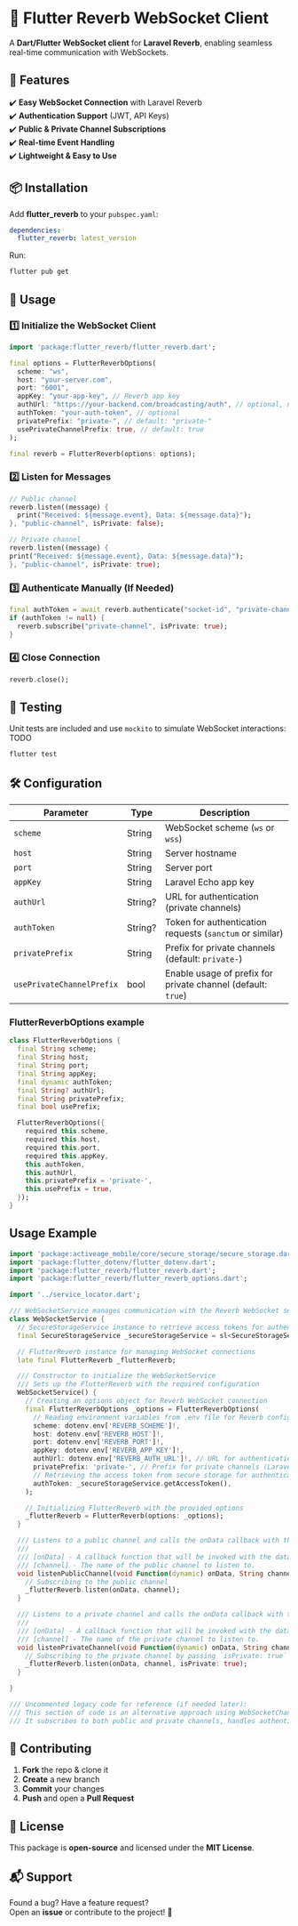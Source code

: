 # 📡 Flutter Reverb WebSocket Client

A **Dart/Flutter WebSocket client** for **Laravel Reverb**, enabling seamless real-time communication with WebSockets.

## 🚀 Features
✔️ **Easy WebSocket Connection** with Laravel Reverb  
✔️ **Authentication Support** (JWT, API Keys)  
✔️ **Public & Private Channel Subscriptions**  
✔️ **Real-time Event Handling**  
✔️ **Lightweight & Easy to Use**

## 📦 Installation

Add **flutter_reverb** to your `pubspec.yaml`:

```yaml
dependencies:
  flutter_reverb: latest_version
```

Run:

```sh
flutter pub get
```

## 🎯 Usage

### 1️⃣ **Initialize the WebSocket Client**
```dart
import 'package:flutter_reverb/flutter_reverb.dart';

final options = FlutterReverbOptions(
  scheme: "ws", 
  host: "your-server.com",
  port: "6001",
  appKey: "your-app-key", // Reverb app key
  authUrl: "https://your-backend.com/broadcasting/auth", // optional, needed for private channels
  authToken: "your-auth-token", // optional
  privatePrefix: "private-", // default: "private-"
  usePrivateChannelPrefix: true, // default: true
);

final reverb = FlutterReverb(options: options);
```

### 2️⃣ **Listen for Messages**
```dart
// Public channel
reverb.listen((message) {
  print("Received: ${message.event}, Data: ${message.data}");
}, "public-channel", isPrivate: false);

// Private channel
reverb.listen((message) {
print("Received: ${message.event}, Data: ${message.data}");
}, "public-channel", isPrivate: true);
```

### 3️⃣ **Authenticate Manually (If Needed)**
```dart
final authToken = await reverb.authenticate("socket-id", "private-channel");
if (authToken != null) {
  reverb.subscribe("private-channel", isPrivate: true);
}
```

### 4️⃣ **Close Connection**
```dart
reverb.close();
```

## 🧪 Testing

Unit tests are included and use `mockito` to simulate WebSocket interactions: TODO

```sh
flutter test
```

## 🛠 Configuration

| Parameter                 | Type      | Description                                                 |
|---------------------------|----------|-------------------------------------------------------------|
| `scheme`                  | String   | WebSocket scheme (`ws` or `wss`)                            |
| `host`                    | String   | Server hostname                                             |
| `port`                    | String   | Server port                                                 |
| `appKey`                  | String   | Laravel Echo app key                                        |
| `authUrl`                 | String?  | URL for authentication (private channels)                   |
| `authToken`               | String?  | Token for authentication requests (`sanctum` or similar)      |
| `privatePrefix`           | String   | Prefix for private channels (default: `private-`)           |
| `usePrivateChannelPrefix` | bool     | Enable usage of prefix for private channel (default: `true`) |

### FlutterReverbOptions example

```dart
class FlutterReverbOptions {
  final String scheme;
  final String host;
  final String port;
  final String appKey;
  final dynamic authToken;
  final String? authUrl;
  final String privatePrefix;
  final bool usePrefix;

  FlutterReverbOptions({
    required this.scheme,
    required this.host,
    required this.port,
    required this.appKey,
    this.authToken,
    this.authUrl,
    this.privatePrefix = 'private-',
    this.usePrefix = true,
  });
}
```

## Usage Example

```dart
import 'package:activeage_mobile/core/secure_storage/secure_storage.dart';
import 'package:flutter_dotenv/flutter_dotenv.dart';
import 'package:flutter_reverb/flutter_reverb.dart';
import 'package:flutter_reverb/flutter_reverb_options.dart';

import '../service_locator.dart';

/// WebSocketService manages communication with the Reverb WebSocket service.
class WebSocketService {
  // SecureStorageService instance to retrieve access tokens for authentication
  final SecureStorageService _secureStorageService = sl<SecureStorageService>();

  // FlutterReverb instance for managing WebSocket connections
  late final FlutterReverb _flutterReverb;

  /// Constructor to initialize the WebSocketService
  /// Sets up the FlutterReverb with the required configuration
  WebSocketService() {
    // Creating an options object for Reverb WebSocket connection
    final FlutterReverbOptions _options = FlutterReverbOptions(
      // Reading environment variables from .env file for Reverb configuration
      scheme: dotenv.env['REVERB_SCHEME']!,
      host: dotenv.env['REVERB_HOST']!,
      port: dotenv.env['REVERB_PORT']!,
      appKey: dotenv.env['REVERB_APP_KEY']!,
      authUrl: dotenv.env['REVERB_AUTH_URL']!, // URL for authentication (private channels) (Documentation: https://laravel.com/docs/11.x/broadcasting#authorizing-channels)
      privatePrefix: 'private-', // Prefix for private channels (Laravel default prefix is 'private-')
      // Retrieving the access token from secure storage for authentication
      authToken: _secureStorageService.getAccessToken(),
    );

    // Initializing FlutterReverb with the provided options
    _flutterReverb = FlutterReverb(options: _options);
  }

  /// Listens to a public channel and calls the onData callback with the received data.
  /// 
  /// [onData] - A callback function that will be invoked with the data from the channel.
  /// [channel] - The name of the public channel to listen to.
  void listenPublicChannel(void Function(dynamic) onData, String channel) {
    // Subscribing to the public channel
    _flutterReverb.listen(onData, channel);
  }

  /// Listens to a private channel and calls the onData callback with the received data.
  /// 
  /// [onData] - A callback function that will be invoked with the data from the channel.
  /// [channel] - The name of the private channel to listen to.
  void listenPrivateChannel(void Function(dynamic) onData, String channel) {
    // Subscribing to the private channel by passing `isPrivate: true`
    _flutterReverb.listen(onData, channel, isPrivate: true);
  }

}

/// Uncommented legacy code for reference (if needed later):
/// This section of code is an alternative approach using WebSocketChannel for managing WebSocket communication.
/// It subscribes to both public and private channels, handles authentication, and includes error handling for WebSocket connections.


```

## 🤝 Contributing

1. **Fork** the repo & clone it
2. **Create** a new branch
3. **Commit** your changes
4. **Push** and open a **Pull Request**

## 📄 License

This package is **open-source** and licensed under the **MIT License**.

## 📬 Support

Found a bug? Have a feature request?  
Open an **issue** or contribute to the project! 🚀  
